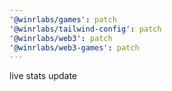```yaml
---
'@winrlabs/games': patch
'@winrlabs/tailwind-config': patch
'@winrlabs/web3': patch
'@winrlabs/web3-games': patch
---
```


live stats update
